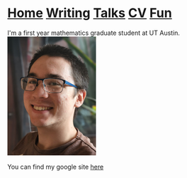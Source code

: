 # [Home](README.md)  [Writing](Writing.md)  [Talks](Talks.md)  [CV](CV.md)  [Fun](Fun.md)

I'm a first year mathematics graduate student at UT Austin. <img src="./assets/images/headshot_photo.png" width="200">

You can find my google site [here](https://sites.google.com/view/lachlan-potter/home)



